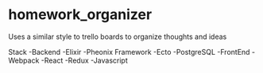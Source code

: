 # homework_organizer
Uses a similar style to trello boards to organize thoughts and ideas


Stack
    -Backend
        -Elixir
        -Pheonix Framework
        -Ecto
        -PostgreSQL
    -FrontEnd
        -Webpack
        -React
        -Redux
        -Javascript